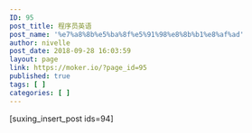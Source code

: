 ```yaml
---
ID: 95
post_title: 程序员英语
post_name: '%e7%a8%8b%e5%ba%8f%e5%91%98%e8%8b%b1%e8%af%ad'
author: nivelle
post_date: 2018-09-28 16:03:59
layout: page
link: https://moker.io/?page_id=95
published: true
tags: [ ]
categories: [ ]
---
```

[suxing_insert_post ids=94]